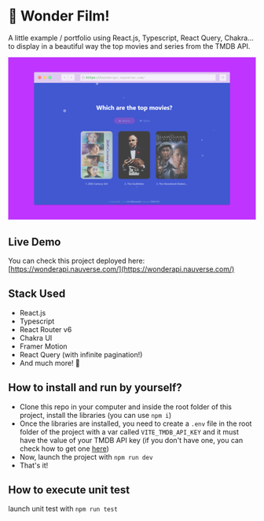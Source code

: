 # 🎉 Wonder Film!
A little example / portfolio using React.js, Typescript, React Query, Chakra... to display in a beautiful way the top movies and series from the TMDB API.

![](https://github.com/NauCode/example-react-tmdb-api/blob/c4a5276c439569f643449c73c3a9f56d75cbc12c/demo-page.png?raw=true)

## Live Demo
You can check this project deployed here: [https://wonderapi.nauverse.com/](https://wonderapi.nauverse.com/)

## Stack Used
- React.js
- Typescript
- React Router v6
- Chakra UI
- Framer Motion
- React Query (with infinite pagination!)
- And much more! 🚀

## How to install and run by yourself?
- Clone this repo in your computer and inside the root folder of this project, install the libraries (you can use ```npm i```)
- Once the libraries are installed, you need to create a ```.env``` file in the root folder of the project with a var called ```VITE_TMDB_API_KEY``` and it must have the value of your TMDB API key (if you don't have one, you can check how to get one [here](https://developers.themoviedb.org/3/getting-started))
- Now, launch the project with ```npm run dev```
- That's it!

## How to execute unit test
launch unit test with ```npm run test```
